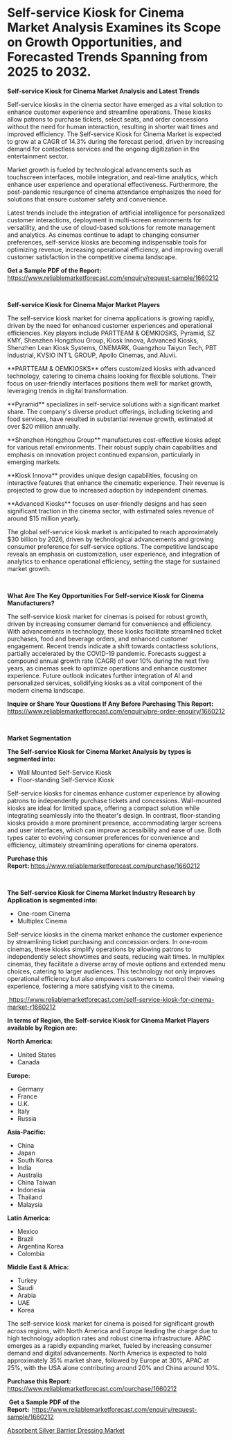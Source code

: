 <p><h1>Self-service Kiosk for Cinema Market Analysis Examines its Scope on Growth Opportunities, and Forecasted Trends Spanning from 2025 to 2032.</h1></p><p><strong>Self-service Kiosk for Cinema Market Analysis and Latest Trends</strong></p>
<p><p>Self-service kiosks in the cinema sector have emerged as a vital solution to enhance customer experience and streamline operations. These kiosks allow patrons to purchase tickets, select seats, and order concessions without the need for human interaction, resulting in shorter wait times and improved efficiency. The Self-service Kiosk for Cinema Market is expected to grow at a CAGR of 14.3% during the forecast period, driven by increasing demand for contactless services and the ongoing digitization in the entertainment sector.</p><p>Market growth is fueled by technological advancements such as touchscreen interfaces, mobile integration, and real-time analytics, which enhance user experience and operational effectiveness. Furthermore, the post-pandemic resurgence of cinema attendance emphasizes the need for solutions that ensure customer safety and convenience. </p><p>Latest trends include the integration of artificial intelligence for personalized customer interactions, deployment in multi-screen environments for versatility, and the use of cloud-based solutions for remote management and analytics. As cinemas continue to adapt to changing consumer preferences, self-service kiosks are becoming indispensable tools for optimizing revenue, increasing operational efficiency, and improving overall customer satisfaction in the competitive cinema landscape.</p></p>
<p><strong>Get a Sample PDF of the Report:&nbsp;</strong> <a href="https://www.reliablemarketforecast.com/enquiry/request-sample/1660212?utm_campaign=2397&utm_medium=2&utm_source=Github&utm_content=ia&utm_term=29032025&utm_id=self-service-kiosk-for-cinema">https://www.reliablemarketforecast.com/enquiry/request-sample/1660212</a></p>
<p>&nbsp;</p>
<p><strong>Self-service Kiosk for Cinema Major Market Players</strong></p>
<p><p>The self-service kiosk market for cinema applications is growing rapidly, driven by the need for enhanced customer experiences and operational efficiencies. Key players include PARTTEAM & OEMKIOSKS, Pyramid, SZ KMY, Shenzhen Hongzhou Group, Kiosk Innova, Advanced Kiosks, Shenzhen Lean Kiosk Systems, ONEMARK, Guangzhou Taiyun Tech, PBT Industrial, KVSIO INT'L GROUP, Apollo Cinemas, and Aluvii.</p><p>**PARTTEAM & OEMKIOSKS** offers customized kiosks with advanced technology, catering to cinema chains looking for flexible solutions. Their focus on user-friendly interfaces positions them well for market growth, leveraging trends in digital transformation.</p><p>**Pyramid** specializes in self-service solutions with a significant market share. The company's diverse product offerings, including ticketing and food services, have resulted in substantial revenue growth, estimated at over $20 million annually.</p><p>**Shenzhen Hongzhou Group** manufactures cost-effective kiosks adept for various retail environments. Their robust supply chain capabilities and emphasis on innovation project continued expansion, particularly in emerging markets.</p><p>**Kiosk Innova** provides unique design capabilities, focusing on interactive features that enhance the cinematic experience. Their revenue is projected to grow due to increased adoption by independent cinemas.</p><p>**Advanced Kiosks** focuses on user-friendly designs and has seen significant traction in the cinema sector, with estimated sales revenue of around $15 million yearly.</p><p>The global self-service kiosk market is anticipated to reach approximately $30 billion by 2026, driven by technological advancements and growing consumer preference for self-service options. The competitive landscape reveals an emphasis on customization, user experience, and integration of analytics to enhance operational efficiency, setting the stage for sustained market growth.</p></p>
<p>&nbsp;</p>
<p><strong>What Are The Key Opportunities For Self-service Kiosk for Cinema Manufacturers?</strong></p>
<p><p>The self-service kiosk market for cinemas is poised for robust growth, driven by increasing consumer demand for convenience and efficiency. With advancements in technology, these kiosks facilitate streamlined ticket purchases, food and beverage orders, and enhanced customer engagement. Recent trends indicate a shift towards contactless solutions, partially accelerated by the COVID-19 pandemic. Forecasts suggest a compound annual growth rate (CAGR) of over 10% during the next five years, as cinemas seek to optimize operations and enhance customer experience. Future outlook indicates further integration of AI and personalized services, solidifying kiosks as a vital component of the modern cinema landscape.</p></p>
<p><strong>Inquire or Share Your Questions If Any Before Purchasing This Report:</strong> <a href="https://www.reliablemarketforecast.com/enquiry/pre-order-enquiry/1660212?utm_campaign=2397&utm_medium=2&utm_source=Github&utm_content=ia&utm_term=29032025&utm_id=self-service-kiosk-for-cinema">https://www.reliablemarketforecast.com/enquiry/pre-order-enquiry/1660212</a></p>
<p>&nbsp;</p>
<p><strong>Market Segmentation</strong></p>
<p><strong>The Self-service Kiosk for Cinema Market Analysis by types is segmented into:</strong></p>
<p><ul><li>Wall Mounted Self-Service Kiosk</li><li>Floor-standing Self-Service Kiosk</li></ul></p>
<p><p>Self-service kiosks for cinemas enhance customer experience by allowing patrons to independently purchase tickets and concessions. Wall-mounted kiosks are ideal for limited space, offering a compact solution while integrating seamlessly into the theater's design. In contrast, floor-standing kiosks provide a more prominent presence, accommodating larger screens and user interfaces, which can improve accessibility and ease of use. Both types cater to evolving consumer preferences for convenience and efficiency, ultimately streamlining operations for cinema operators.</p></p>
<p><strong>Purchase this Report:&nbsp;</strong><a href="https://www.reliablemarketforecast.com/purchase/1660212?utm_campaign=2397&utm_medium=2&utm_source=Github&utm_content=ia&utm_term=29032025&utm_id=self-service-kiosk-for-cinema">https://www.reliablemarketforecast.com/purchase/1660212</a></p>
<p>&nbsp;</p>
<p><strong>The Self-service Kiosk for Cinema Market Industry Research by Application is segmented into:</strong></p>
<p><ul><li>One-room Cinema</li><li>Multiplex Cinema</li></ul></p>
<p><p>Self-service kiosks in the cinema market enhance the customer experience by streamlining ticket purchasing and concession orders. In one-room cinemas, these kiosks simplify operations by allowing patrons to independently select showtimes and seats, reducing wait times. In multiplex cinemas, they facilitate a diverse array of movie options and extended menu choices, catering to larger audiences. This technology not only improves operational efficiency but also empowers customers to control their viewing experience, fostering a more satisfying visit to the cinema.</p></p>
<p><a href="https://www.reliablemarketforecast.com/self-service-kiosk-for-cinema-market-r1660212?utm_campaign=2397&utm_medium=2&utm_source=Github&utm_content=ia&utm_term=29032025&utm_id=self-service-kiosk-for-cinema">&nbsp;https://www.reliablemarketforecast.com/self-service-kiosk-for-cinema-market-r1660212</a></p>
<p><strong>In terms of Region, the Self-service Kiosk for Cinema Market Players available by Region are:</strong></p>
<p>
    <p> <strong> North America: </strong>
        <ul>
            <li>United States</li>
            <li>Canada</li>
        </ul>
        </p> 
    <p> <strong> Europe: </strong>
        <ul>
            <li>Germany</li>
            <li>France</li>
            <li>U.K.</li>
            <li>Italy</li>
            <li>Russia</li>
        </ul>
        </p> 
    <p> <strong> Asia-Pacific: </strong>
        <ul>
            <li>China</li>
            <li>Japan</li>
            <li>South Korea</li>
            <li>India</li>
            <li>Australia</li>
            <li>China Taiwan</li>
            <li>Indonesia</li>
            <li>Thailand</li>
            <li>Malaysia</li>
        </ul>
        </p> 
    <p> <strong> Latin America: </strong>
        <ul>
            <li>Mexico</li>
            <li>Brazil</li>
            <li>Argentina Korea</li>
            <li>Colombia</li>
        </ul>
        </p> 
    <p> <strong> Middle East & Africa: </strong>
        <ul>
            <li>Turkey</li>
            <li>Saudi</li>
            <li>Arabia</li>
            <li>UAE</li>
            <li>Korea</li>
        </ul>
    </p>
    </p>
<p><p>The self-service kiosk market for cinema is poised for significant growth across regions, with North America and Europe leading the charge due to high technology adoption rates and robust cinema infrastructure. APAC emerges as a rapidly expanding market, fueled by increasing consumer demand and digital advancements. North America is expected to hold approximately 35% market share, followed by Europe at 30%, APAC at 25%, with the USA alone contributing around 20% and China around 10%.</p></p>
<p><strong>Purchase this Report: </strong><a href="https://www.reliablemarketforecast.com/purchase/1660212?utm_campaign=2397&utm_medium=2&utm_source=Github&utm_content=ia&utm_term=29032025&utm_id=self-service-kiosk-for-cinema">https://www.reliablemarketforecast.com/purchase/1660212</a></p>
<p>&nbsp;<strong>Get a Sample PDF of the Report:&nbsp;&nbsp;</strong><a href="https://www.reliablemarketforecast.com/enquiry/request-sample/1660212?utm_campaign=2397&utm_medium=2&utm_source=Github&utm_content=ia&utm_term=29032025&utm_id=self-service-kiosk-for-cinema">https://www.reliablemarketforecast.com/enquiry/request-sample/1660212</a></p>
<p><strong></strong></p>
<p><p><a href="https://github.com/FahadAhmed223/Market-Research-Report-List-2/blob/main/absorbent-silver-barrier-dressing-market.md?utm_campaign=2397&utm_medium=2&utm_source=Github&utm_content=ia&utm_term=29032025&utm_id=self-service-kiosk-for-cinema">Absorbent Silver Barrier Dressing Market</a></p></p>